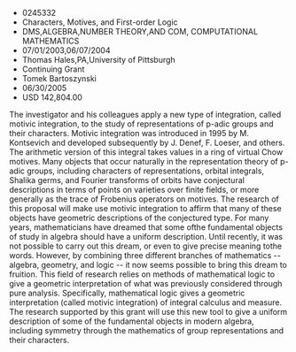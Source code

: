 
* 0245332
* Characters, Motives, and First-order Logic
* DMS,ALGEBRA,NUMBER THEORY,AND COM, COMPUTATIONAL MATHEMATICS
* 07/01/2003,06/07/2004
* Thomas Hales,PA,University of Pittsburgh
* Continuing Grant
* Tomek Bartoszynski
* 06/30/2005
* USD 142,804.00

The investigator and his colleagues apply a new type of integration, called
motivic integration, to the study of representations of p-adic groups and their
characters. Motivic integration was introduced in 1995 by M. Kontsevich and
developed subsequently by J. Denef, F. Loeser, and others. The arithmetic
version of this integral takes values in a ring of virtual Chow motives. Many
objects that occur naturally in the representation theory of p-adic groups,
including characters of representations, orbital integrals, Shalika germs, and
Fourier transforms of orbits have conjectural descriptions in terms of points on
varieties over finite fields, or more generally as the trace of Frobenius
operators on motives. The research of this proposal will make use motivic
integration to affirm that many of these objects have geometric descriptions of
the conjectured type. For many years, mathematicians have dreamed that some
ofthe fundamental objects of study in algebra should have a uniform description.
Until recently, it was not possible to carry out this dream, or even to give
precise meaning tothe words. However, by combining three different branches of
mathematics -- algebra, geometry, and logic -- it now seems possible to bring
this dream to fruition. This field of research relies on methods of mathematical
logic to give a geometric interpretation of what was previously considered
through pure analysis. Specifically, mathematical logic gives a geometric
interpretation (called motivic integration) of integral calculus and measure.
The research supported by this grant will use this new tool to give a uniform
description of some of the fundamental objects in modern algebra, including
symmetry through the mathematics of group representations and their characters.
